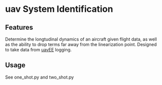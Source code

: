 # uav System Identification

## Features
Determine the longtudinal dynamics of an aircraft given flight data, as well as the ability to drop terms far away from the linearization point. Designed to take data from [uavEE](https://github.com/theilem/uavEE) logging.

## Usage
See one_shot.py and two_shot.py
